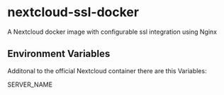 # nextcloud-ssl-docker
A Nextcloud docker image with configurable ssl integration using Nginx

## Environment Variables

Additonal to the official Nextcloud container there are this Variables:

  SERVER_NAME 
